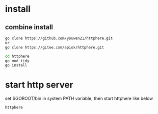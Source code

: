 # install

## combine install
```bash 
go clone https://github.com/youwen21/httphere.git
or
go clone https://gitee.com/apiok/httphere.git

cd httphere 
go mod tidy
go install
```

# start http server
set $GOROOT/bin in system PATH variable, then start httphere like below
```bash
httphere
```

